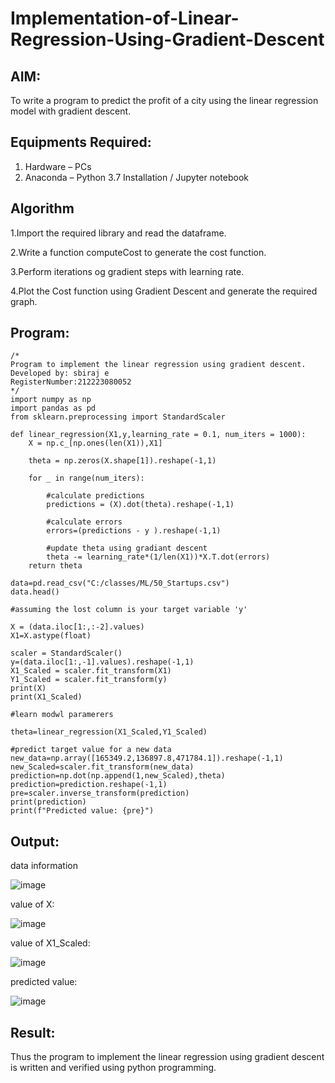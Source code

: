 # Implementation-of-Linear-Regression-Using-Gradient-Descent

## AIM:
To write a program to predict the profit of a city using the linear regression model with gradient descent.

## Equipments Required:
1. Hardware – PCs
2. Anaconda – Python 3.7 Installation / Jupyter notebook

## Algorithm
1.Import the required library and read the dataframe.

2.Write a function computeCost to generate the cost function.

3.Perform iterations og gradient steps with learning rate.

4.Plot the Cost function using Gradient Descent and generate the required graph.

## Program:
```
/*
Program to implement the linear regression using gradient descent.
Developed by: sbiraj e
RegisterNumber:212223080052
*/
import numpy as np
import pandas as pd
from sklearn.preprocessing import StandardScaler

def linear_regression(X1,y,learning_rate = 0.1, num_iters = 1000):
    X = np.c_[np.ones(len(X1)),X1]
    
    theta = np.zeros(X.shape[1]).reshape(-1,1)
    
    for _ in range(num_iters):
        
        #calculate predictions
        predictions = (X).dot(theta).reshape(-1,1)
        
        #calculate errors
        errors=(predictions - y ).reshape(-1,1)
        
        #update theta using gradiant descent
        theta -= learning_rate*(1/len(X1))*X.T.dot(errors)
    return theta
                                        
data=pd.read_csv("C:/classes/ML/50_Startups.csv")
data.head()

#assuming the lost column is your target variable 'y' 

X = (data.iloc[1:,:-2].values)
X1=X.astype(float)

scaler = StandardScaler()
y=(data.iloc[1:,-1].values).reshape(-1,1)
X1_Scaled = scaler.fit_transform(X1)
Y1_Scaled = scaler.fit_transform(y)
print(X)
print(X1_Scaled)

#learn modwl paramerers

theta=linear_regression(X1_Scaled,Y1_Scaled)

#predict target value for a new data
new_data=np.array([165349.2,136897.8,471784.1]).reshape(-1,1)
new_Scaled=scaler.fit_transform(new_data)
prediction=np.dot(np.append(1,new_Scaled),theta)
prediction=prediction.reshape(-1,1)
pre=scaler.inverse_transform(prediction)
print(prediction)
print(f"Predicted value: {pre}")

```

## Output:
data information

![image](https://github.com/Sibi-raj5/Implementation-of-Linear-Regression-Using-Gradient-Descent/assets/160597836/ea8e27cb-6f9f-4277-b224-1231304a698d)

value of X:

![image](https://github.com/Sibi-raj5/Implementation-of-Linear-Regression-Using-Gradient-Descent/assets/160597836/6bd59982-6adb-48d1-bc7f-d0ec2b3c4676)

value of X1_Scaled:

![image](https://github.com/Sibi-raj5/Implementation-of-Linear-Regression-Using-Gradient-Descent/assets/160597836/a217e6db-287b-497f-8be5-509497cc89ef)

predicted value:

![image](https://github.com/Sibi-raj5/Implementation-of-Linear-Regression-Using-Gradient-Descent/assets/160597836/b02d4d70-36f7-4ef5-83e5-ce7870084ffe)

## Result:
Thus the program to implement the linear regression using gradient descent is written and verified using python programming.
